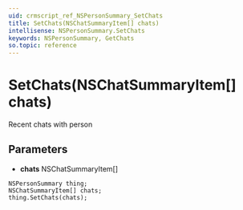 ```yaml
---
uid: crmscript_ref_NSPersonSummary_SetChats
title: SetChats(NSChatSummaryItem[] chats)
intellisense: NSPersonSummary.SetChats
keywords: NSPersonSummary, GetChats
so.topic: reference
---
```


# SetChats(NSChatSummaryItem[] chats)

Recent chats with person

## Parameters

* **chats** NSChatSummaryItem[]

```crmscript
NSPersonSummary thing;
NSChatSummaryItem[] chats;
thing.SetChats(chats);
```

